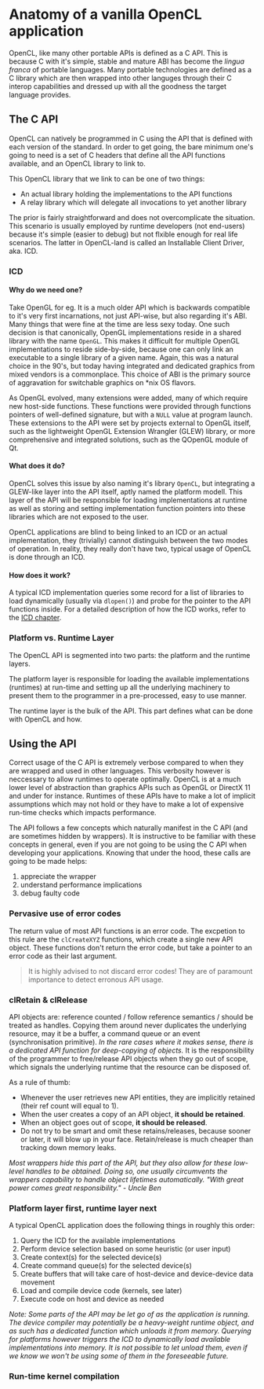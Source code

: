 # Anatomy of a vanilla OpenCL application

OpenCL, like many other portable APIs is defined as a C API. This is because C with it's simple, stable and mature ABI has become the _lingua franca_ of portable languages. Many portable technologies are defined as a C library which are then wrapped into other languges through their C interop capabilities and dressed up with all the goodness the target language provides.

## The C API

OpenCL can natively be programmed in C using the API that is defined with each version of the standard. In order to get going, the bare minimum one's going to need is a set of C headers that define all the API functions available, and an OpenCL library to link to.

This OpenCL library that we link to can be one of two things:

- An actual library holding the implementations to the API functions
- A relay library which will delegate all invocations to yet another library

The prior is fairly straightforward and does not overcomplicate the situation. This scenario is usually employed by runtime developers (not end-users) because it's simple (easier to debug) but not flxible enough for real life scenarios. The latter in OpenCL-land is called an Installable Client Driver, aka. ICD.

### ICD

#### Why do we need one?

Take OpenGL for eg. It is a much older API which is backwards compatible to it's very first incarnations, not just API-wise, but also regarding it's ABI. Many things that were fine at the time are less sexy today. One such decision is that canonically, OpenGL implementations reside in a shared library with the name `OpenGL`. This makes it difficult for multiple OpenGL implementations to reside side-by-side, because one can only link an executable to a single library of a given name. Again, this was a natural choice in the 90's, but today having integrated and dedicated graphics from mixed vendors is a commonplace. This choice of ABI is the primary source of aggravation for switchable graphics on *nix OS flavors.

As OpenGL evolved, many extensions were added, many of which require new host-side functions. These functions were provided through functions pointers of well-defined signature, but with a `NULL` value at program launch. These extensions to the API were set by projects external to OpenGL itself, such as the lightweight OpenGL Extension Wrangler (GLEW) library, or more comprehensive and integrated solutions, such as the QOpenGL module of Qt.

#### What does it do?

OpenCL solves this issue by also naming it's library `OpenCL`, but integrating a GLEW-like layer into the API itself, aptly named the platform modell. This layer of the API will be responsible for loading implementations at runtime as well as storing and setting implementation function pointers into these libraries which are not exposed to the user.

OpenCL applications are blind to being linked to an ICD or an actual implementation, they (trivially) cannot distinguish between the two modes of operation. In reality, they really don't have two, typical usage of OpenCL is done through an ICD.

#### How does it work?

A typical ICD implementation queries some record for a list of libraries to load dynamically (usually via `dlopen()`) and probe for the pointer to the API functions inside. For a detailed description of how the ICD works, refer to the [ICD chapter](ICD.md).

### Platform vs. Runtime Layer

The OpenCL API is segmented into two parts: the platform and the runtime layers.

The platform layer is responsible for loading the available implementations (runtimes) at run-time and setting up all the underlying machinery to present them to the programmer in a pre-processed, easy to use manner.

The runtime layer is the bulk of the API. This part defines what can be done with OpenCL and how.

## Using the API

Correct usage of the C API is extremely verbose compared to when they are wrapped and used in other languages. This verbosity however is neccessary to allow runtimes to operate optimally. OpenCL is at a much lower level of abstraction than graphics APIs such as OpenGL or DirectX 11 and under for instance. Runtimes of these APIs have to make a lot of implicit assumptions which may not hold or they have to make a lot of expensive run-time checks which impacts performance.

The API follows a few concepts which naturally manifest in the C API (and are sometimes hidden by wrappers). It is instructive to be familiar with these concepts in general, even if you are not going to be using the C API when developing your applications. Knowing that under the hood, these calls are going to be made helps:

1. appreciate the wrapper
2. understand performance implications
3. debug faulty code

### Pervasive use of error codes

The return value of most API functions is an error code. The excpetion to this rule are the `clCreateXYZ` functions, which create a single new API object. These functions don't return the error code, but take a pointer to an error code as their last argument.

> It is highly advised to not discard error codes! They are of paramount importance to detect erronous API usage.

### clRetain & clRelease

API objects are: reference counted / follow reference semantics / should be treated as handles. Copying them around never duplicates the underlying resource, may it be a buffer, a command queue or an event (synchronisation primitive). _In the rare cases where it makes sense, there is a dedicated API function for deep-copying of objects._ It is the responsibility of the programmer to free/release API objects when they go out of scope, which signals the underlying runtime that the resource can be disposed of.

As a rule of thumb:

- Whenever the user retrieves new API entities, they are implicitly retained (their ref count will equal to 1).
- When the user creates a copy of an API object, **it should be retained**.
- When an object goes out of scope, **it should be released**.
- Do not try to be smart and omit these retains/releases, because sooner or later, it will blow up in your face. Retain/release is much cheaper than tracking down memory leaks.

_Most wrappers hide this part of the API, but they also allow for these low-level handles to be obtained. Doing so, one usually circumvents the wrappers capability to handle object lifetimes automatically. "With great power comes great responsibility." - Uncle Ben_

### Platform layer first, runtime layer next

A typical OpenCL application does the following things in roughly this order:

1. Query the ICD for the available implementations
2. Perform device selection based on some heuristic (or user input)
3. Create context(s) for the selected device(s)
4. Create command queue(s) for the selected device(s)
5. Create buffers that will take care of host-device and device-device data movement
6. Load and compile device code (kernels, see later)
7. Execute code on host and device as needed

_Note: Some parts of the API may be let go of as the application is running. The device compiler may potentially be a heavy-weight runtime object, and as such has a dedicated function which unloads it from memory. Querying for platforms however triggers the ICD to dynamically load available implementations into memory. It is not possible to let unload them, even if we know we won't be using some of them in the foreseeable future._

### Run-time kernel compilation